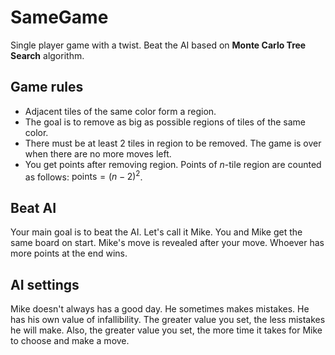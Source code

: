 # SameGame

Single player game with a twist. Beat the AI based on **Monte Carlo Tree Search** algorithm.

## Game rules

* Adjacent tiles of the same color form a region.
* The goal is to remove as big as possible regions of tiles of the same color.
* There must be at least 2 tiles in region to be removed. The game is over when there are no more moves left.
* You get points after removing region. Points of $n$-tile region are counted as follows: $\text{points} = (n-2)^2$.

## Beat AI

Your main goal is to beat the AI. Let's call it Mike. You and Mike get the same board on start. Mike's move is revealed after your move. Whoever has more points at the end wins.

## AI settings

Mike doesn't always has a good day. He sometimes makes mistakes.
He has his own value of infallibility.
The greater value you set, the less mistakes he will make.
Also, the greater value you set, the more time it takes for Mike to choose and make a move.
